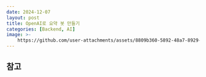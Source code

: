 ```yaml
---
date: 2024-12-07
layout: post
title: OpenAI로 요약 봇 만들기
categories: [Backend, AI]
image: >-
    https://github.com/user-attachments/assets/8809b360-5892-48a7-8929-57cf3fb48ca5
---
```





## 참고
